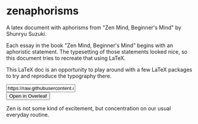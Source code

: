 # zenaphorisms
A latex document with aphorisms from "Zen Mind, Beginner's Mind" by Shunryu Suzuki.

Each essay in the book "Zen Mind, Beginner's Mind" begins with an aphoristic statement. The typesetting of those statements
looked nice, so this document tries to recreate that using LaTeX.

This LaTeX doc is an opportunity to play around with a few LaTeX packages to try and reproduce the typography there.

<form action="https://www.overleaf.com/docs" method="post" target="_blank"><input type="text" name="snip_uri" value="https://raw.githubusercontent.com/dmackinnon1/zenaphorisms/master/main.tex"><br><input type="submit" value="Open in Overleaf"></form>

Zen is not some kind of excitement, but concentration on our usual everyday routine.